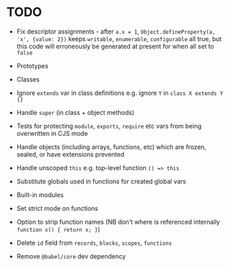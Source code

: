 # TODO

* Fix descriptor assignments - after `a.x = 1`, `Object.defineProperty(a, 'x', {value: 2})` keeps `writable`, `enumerable`, `configurable` all true, but this code will erroneously be generated at present for when all set to `false`
* Prototypes
* Classes
* Ignore `extends` var in class definitions e.g. ignore `Y` in `class X extends Y {}`
* Handle `super` (in class + object methods)
* Tests for protecting `module`, `exports`, `require` etc vars from being overwritten in CJS mode
* Handle objects (including arrays, functions, etc) which are frozen, sealed, or have extensions prevented
* Handle unscoped `this` e.g. top-level function `() => this`
* Substitute globals used in functions for created global vars
* Built-in modules
* Set strict mode on functions
* Option to strip function names (NB don't where is referenced internally `function x() { return x; }`)

* Delete `id` field from `records`, `blocks`, `scopes`, `functions`
* Remove `@babel/core` dev dependency
